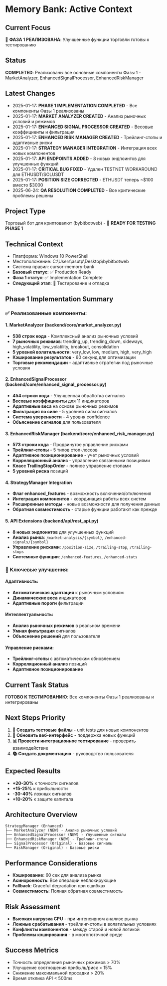# Memory Bank: Active Context

## Current Focus
🚀 **ФАЗА 1 РЕАЛИЗОВАНА**: Улучшенные функции торговли готовы к тестированию

## Status
**COMPLETED**: Реализованы все основные компоненты Фазы 1 - MarketAnalyzer, EnhancedSignalProcessor, EnhancedRiskManager

## Latest Changes
- 2025-01-17: **PHASE 1 IMPLEMENTATION COMPLETED** - Все компоненты Фазы 1 реализованы
- 2025-01-17: **MARKET ANALYZER CREATED** - Анализ рыночных условий и режимов
- 2025-01-17: **ENHANCED SIGNAL PROCESSOR CREATED** - Весовые коэффициенты и фильтрация
- 2025-01-17: **ENHANCED RISK MANAGER CREATED** - Трейлинг-стопы и адаптивные риски
- 2025-01-17: **STRATEGY MANAGER INTEGRATION** - Интеграция всех новых компонентов
- 2025-01-17: **API ENDPOINTS ADDED** - 8 новых эндпоинтов для улучшенных функций
- 2025-01-17: **CRITICAL BUG FIXED** - Удален TESTNET WORKAROUND для ETHUSDT/SOLUSDT
- 2025-01-17: **POSITION SIZE CORRECTED** - ETHUSDT теперь ~$100 вместо $3000
- 2025-06-24: **QA RESOLUTION COMPLETED** - Все критические проблемы решены

## Project Type
Торговый бот для криптовалют (bybitbotweb) - 🚀 **READY FOR TESTING PHASE 1**

## Technical Context
- Платформа: Windows 10 PowerShell
- Местоположение: C:\Users\asutp\Desktop\bybitbotweb
- Система правил: cursor-memory-bank 
- **Базовый статус**: ✅ Production Ready
- **Фаза 1 статус**: ✅ Implementation Complete
- **Следующий этап**: 🧪 Тестирование и отладка

## Phase 1 Implementation Summary

### ✅ Реализованные компоненты:

#### 1. MarketAnalyzer (backend/core/market_analyzer.py)
- **538 строк кода** - Комплексный анализ рыночных условий
- **7 рыночных режимов**: trending_up, trending_down, sideways, high_volatility, low_volatility, breakout, consolidation
- **5 уровней волатильности**: very_low, low, medium, high, very_high
- **Кэширование результатов** - 60 секунд для оптимизации
- **Торговые рекомендации** - адаптивные стратегии под рыночные условия

#### 2. EnhancedSignalProcessor (backend/core/enhanced_signal_processor.py)
- **454 строки кода** - Улучшенная обработка сигналов
- **Весовые коэффициенты** для 11 индикаторов
- **Адаптивные веса** на основе рыночных режимов
- **Фильтрация по силе** - 5 уровней силы сигналов
- **Система уверенности** - 4 уровня confidence
- **Объяснение сигналов** для пользователя

#### 3. EnhancedRiskManager (backend/core/enhanced_risk_manager.py)
- **573 строки кода** - Продвинутое управление рисками
- **Трейлинг-стопы** - 5 типов стоп-лоссов
- **Адаптивное позиционирование** - учет рыночных условий
- **Корреляционный анализ** - управление связанными позициями
- **Класс TrailingStopOrder** - полное управление стопами
- **5 уровней риска** позиций

#### 4. StrategyManager Integration
- **Флаг enhanced_features** - возможность включения/отключения
- **Интеграция компонентов** - координация работы всех систем
- **Расширенные методы** - новые возможности для получения данных
- **Обратная совместимость** - старые функции работают как прежде

#### 5. API Extensions (backend/api/rest_api.py)
- **8 новых эндпоинтов** для улучшенных функций
- **Анализ рынка**: `/market-analysis/{symbol}`, `/enhanced-signals/{symbol}`
- **Управление рисками**: `/position-size`, `/trailing-stop`, `/trailing-stops`
- **Системные функции**: `/enhanced-features`, `/enhanced-stats`

### 🎯 Ключевые улучшения:

#### Адаптивность:
- **Автоматическая адаптация** к рыночным условиям
- **Динамические веса** индикаторов
- **Адаптивные пороги** фильтрации

#### Интеллектуальность:
- **Анализ рыночных режимов** в реальном времени
- **Умная фильтрация** сигналов
- **Объяснение решений** для пользователя

#### Управление рисками:
- **Трейлинг-стопы** с автоматическим обновлением
- **Корреляционный анализ** позиций
- **Адаптивное позиционирование**

## Current Task Status
**ГОТОВО К ТЕСТИРОВАНИЮ**: Все компоненты Фазы 1 реализованы и интегрированы

## Next Steps Priority
1. **🧪 Создать тестовые файлы** - unit tests для новых компонентов
2. **🔧 Обновить веб-интерфейс** - поддержка новых функций
3. **📊 Провести интеграционное тестирование** - проверить взаимодействие
4. **📚 Создать документацию** - руководство пользователя

## Expected Results
- **+20-30%** к точности сигналов
- **+15-25%** к прибыльности
- **-30-40%** ложных сигналов
- **+10-20%** к защите капитала

## Architecture Overview
```
StrategyManager (Enhanced)
├── MarketAnalyzer (NEW) - Анализ рыночных условий
├── EnhancedSignalProcessor (NEW) - Улучшенные сигналы
├── EnhancedRiskManager (NEW) - Трейлинг-стопы
├── SignalProcessor (Original) - Базовые сигналы
└── RiskManager (Original) - Базовые риски
```

## Performance Considerations
- **Кэширование**: 60 сек для анализа рынка
- **Асинхронность**: Все операции неблокирующие
- **Fallback**: Graceful degradation при ошибках
- **Совместимость**: Полная обратная совместимость

## Risk Assessment
- **Высокая нагрузка CPU** - при интенсивном анализе рынка
- **Ложные срабатывания** - трейлинг-стопы в волатильных условиях
- **Конфликты компонентов** - между старой и новой логикой
- **Проблемы кэширования** - в многопоточной среде

## Success Metrics
- Точность определения рыночных режимов > 70%
- Улучшение соотношения прибыль/риск > 15%
- Снижение максимальной просадки > 20%
- Время отклика API < 500ms 